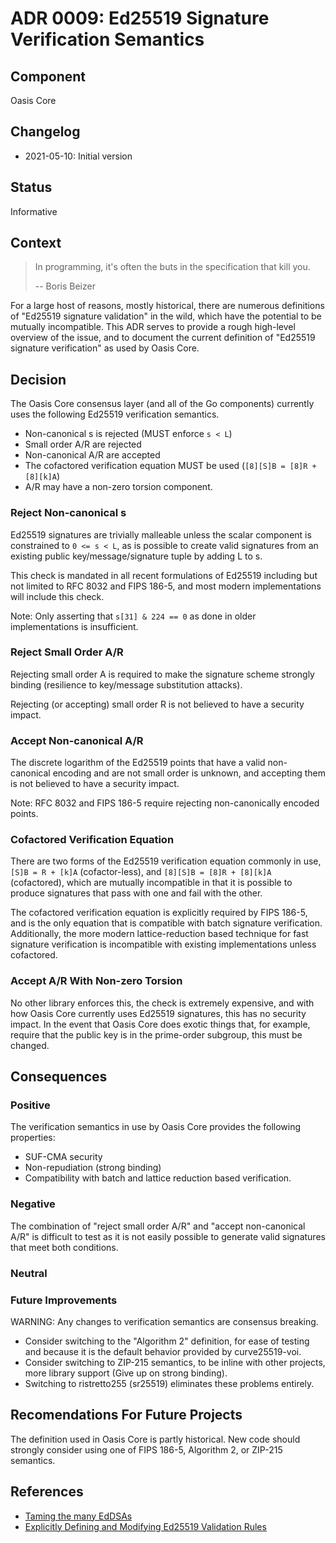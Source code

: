 # ADR 0009: Ed25519 Signature Verification Semantics

## Component

Oasis Core

## Changelog

- 2021-05-10: Initial version

## Status

Informative

## Context

> In programming, it's often the buts in the specification that kill you.
>
> -- Boris Beizer

For a large host of reasons, mostly historical, there are numerous definitions
of "Ed25519 signature validation" in the wild, which have the potential to
be mutually incompatible.  This ADR serves to provide a rough high-level
overview of the issue, and to document the current definition of "Ed25519
signature verification" as used by Oasis Core.

## Decision

The Oasis Core consensus layer (and all of the Go components) currently uses
the following Ed25519 verification semantics.

- Non-canonical s is rejected (MUST enforce `s < L`)
- Small order A/R are rejected
- Non-canonical A/R are accepted
- The cofactored verification equation MUST be used (`[8][S]B = [8]R + [8][k]A`)
- A/R may have a non-zero torsion component.

### Reject Non-canonical s

Ed25519 signatures are trivially malleable unless the scalar component is
constrained to `0 <= s < L`, as is possible to create valid signatures
from an existing public key/message/signature tuple by adding L to s.

This check is mandated in all recent formulations of Ed25519 including
but not limited to RFC 8032 and FIPS 186-5, and most modern implementations
will include this check.

Note: Only asserting that `s[31] & 224 == 0` as done in older implementations
is insufficient.

### Reject Small Order A/R

Rejecting small order A is required to make the signature scheme strongly
binding (resilience to key/message substitution attacks).

Rejecting (or accepting) small order R is not believed to have a security
impact.

### Accept Non-canonical A/R

The discrete logarithm of the Ed25519 points that have a valid non-canonical
encoding and are not small order is unknown, and accepting them is not
believed to have a security impact.

Note: RFC 8032 and FIPS 186-5 require rejecting non-canonically encoded
points.

### Cofactored Verification Equation

There are two forms of the Ed25519 verification equation commonly in use,
`[S]B = R + [k]A` (cofactor-less), and `[8][S]B = [8]R + [8][k]A`
(cofactored), which are mutually incompatible in that it is possible
to produce signatures that pass with one and fail with the other.

The cofactored verification equation is explicitly required by FIPS 186-5,
and is the only equation that is compatible with batch signature verification.
Additionally, the more modern lattice-reduction based technique for fast
signature verification is incompatible with existing implementations unless
cofactored.

### Accept A/R With Non-zero Torsion

No other library enforces this, the check is extremely expensive, and
with how Oasis Core currently uses Ed25519 signatures, this has no security
impact.  In the event that Oasis Core does exotic things that, for example,
require that the public key is in the prime-order subgroup, this must be
changed.

## Consequences

### Positive

The verification semantics in use by Oasis Core provides the following
properties:

- SUF-CMA security
- Non-repudiation (strong binding)
- Compatibility with batch and lattice reduction based verification.

### Negative

The combination of "reject small order A/R" and "accept non-canonical A/R"
is difficult to test as it is not easily possible to generate valid
signatures that meet both conditions.

### Neutral

### Future Improvements

WARNING: Any changes to verification semantics are consensus breaking.

- Consider switching to the "Algorithm 2" definition, for ease of testing
  and because it is the default behavior provided by curve25519-voi.
- Consider switching to ZIP-215 semantics, to be inline with other projects,
  more library support (Give up on strong binding).
- Switching to ristretto255 (sr25519) eliminates these problems entirely.

## Recomendations For Future Projects

The definition used in Oasis Core is partly historical.  New code should
strongly consider using one of FIPS 186-5, Algorithm 2, or ZIP-215 semantics.

## References

<!-- markdownlint-disable line-length -->
- [Taming the many EdDSAs](https://eprint.iacr.org/2020/1244.pdf)
- [Explicitly Defining and Modifying Ed25519 Validation Rules](https://zips.z.cash/zip-0215)
<!-- markdownlint-enable line-length -->

